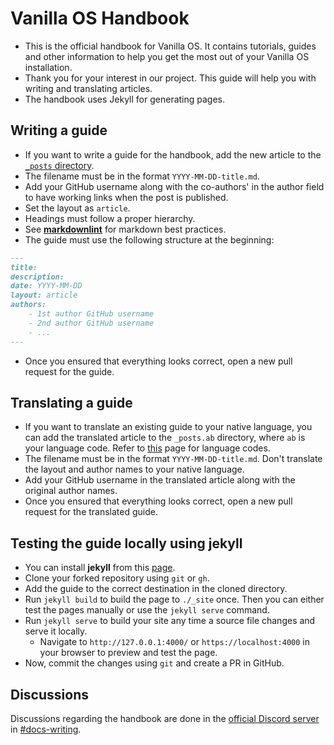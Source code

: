 # Vanilla OS Handbook

- This is the official handbook for Vanilla OS. It contains tutorials, guides and
other information to help you get the most out of your Vanilla OS installation.
- Thank you for your interest in our project. This guide will help you with writing and translating articles.
- The handbook uses Jekyll for generating pages.

## Writing a guide

- If you want to write a guide for the handbook, add the
new article to the [`_posts` directory](https://github.com/Vanilla-OS/handbook/tree/main/_posts).
- The filename must be in the format
`YYYY-MM-DD-title.md`. 
- Add your GitHub username along with the co-authors' in the
author field to have working links when the post is published. 
- Set the layout as
`article`.
- Headings must follow a proper hierarchy.
- See [**markdownlint**](https://github.com/DavidAnson/markdownlint) for markdown best practices.
- The guide must use the following structure at the beginning:

```md
---
title:
description:
date: YYYY-MM-DD
layout: article
authors: 
    - 1st author GitHub username
    - 2nd author GitHub username
    - ...
---
```

- Once you ensured that everything looks correct, open a new pull
request for the guide.

## Translating a guide

- If you want to translate an existing guide to your native language, you can add the translated
article to the `_posts.ab` directory, where `ab` is your language code. Refer to 
[this](https://en.wikipedia.org/wiki/List_of_ISO_639-1_codes) page for language codes.
- The filename must be in the format `YYYY-MM-DD-title.md`. Don't translate the layout
and author names to your native language.
- Add your GitHub username in the translated
article along with the original author names. 
- Once you ensured that everything looks correct, open a new pull
request for the translated guide.

## Testing the guide locally using jekyll

- You can install **jekyll** from this [page](https://jekyllrb.com/docs/installation/).
- Clone your forked repository using `git` or `gh`. 
- Add the guide to the correct destination in the cloned directory.
- Run `jekyll build` to build the page to `./_site` once. Then you can either test the pages manually or use the `jekyll serve` command.
- Run `jekyll serve` to build your site any time a source file changes and serve it locally.
	- Navigate to `http://127.0.0.1:4000/` or `https://localhost:4000` in your browser to preview and test the page.
- Now, commit the changes using `git` and create a PR in GitHub.

## Discussions 

Discussions regarding the handbook are done in the [official Discord server](https://discord.com/invite/34J8PFsk) in [#docs-writing](https://discord.com/channels/1023243680829681704/1035287786330263703).

